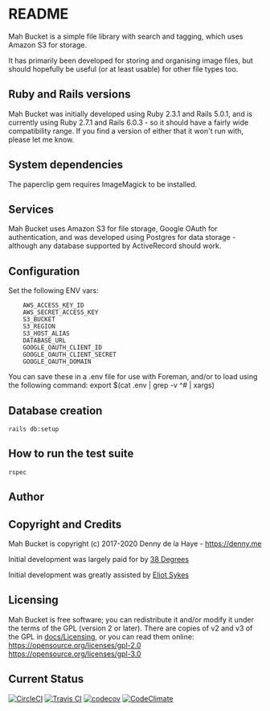 # README

Mah Bucket is a simple file library with search and tagging, which uses Amazon
S3 for storage.

It has primarily been developed for storing and organising image files, but
should hopefully be useful (or at least usable) for other file types too.


## Ruby and Rails versions

Mah Bucket was initially developed using Ruby 2.3.1 and Rails 5.0.1, and is
currently using Ruby 2.7.1 and Rails 6.0.3 - so it should have a fairly wide
compatibility range. If you find a version of either that it won't run with,
please let me know.


## System dependencies

The paperclip gem requires ImageMagick to be installed.


## Services

Mah Bucket uses Amazon S3 for file storage, Google OAuth for authentication,
and was developed using Postgres for data storage - although any database
supported by ActiveRecord should work.


## Configuration

Set the following ENV vars:
```
    AWS_ACCESS_KEY_ID
    AWS_SECRET_ACCESS_KEY
    S3_BUCKET
    S3_REGION
    S3_HOST_ALIAS
    DATABASE_URL
    GOOGLE_OAUTH_CLIENT_ID
    GOOGLE_OAUTH_CLIENT_SECRET
    GOOGLE_OAUTH_DOMAIN
```

You can save these in a .env file for use with Foreman, and/or to load using
the following command: export $(cat .env | grep -v ^# | xargs)


## Database creation

`rails db:setup`


## How to run the test suite

`rspec`


## Author


## Copyright and Credits

Mah Bucket is copyright (c) 2017-2020 Denny de la Haye - https://denny.me

Initial development was largely paid for by [38 Degrees](https://38degrees.org.uk)

Initial development was greatly assisted by [Eliot Sykes](https://eliotsykes.com)


## Licensing

Mah Bucket is free software; you can redistribute it and/or modify it under
the terms of the GPL (version 2 or later). There are copies of v2 and v3 of
the GPL in [docs/Licensing](docs/Licensing), or you can read them online:  
https://opensource.org/licenses/gpl-2.0  
https://opensource.org/licenses/gpl-3.0


## Current Status

[![CircleCI](https://circleci.com/gh/denny/MahBucket.svg?style=svg)](https://circleci.com/gh/denny/MahBucket)  [![Travis CI](https://travis-ci.org/denny/MahBucket.svg?branch=main)](https://travis-ci.org/denny/MahBucket)  [![codecov](https://codecov.io/gh/denny/MahBucket/branch/main/graph/badge.svg)](https://codecov.io/gh/denny/MahBucket)  [![CodeClimate](https://api.codeclimate.com/v1/badges/7bc3b576f0265db7b8f8/maintainability)](https://codeclimate.com/github/denny/MahBucket/maintainability)
